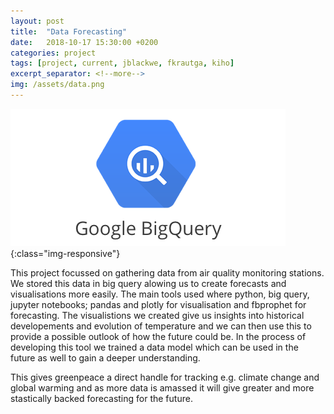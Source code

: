 ```yaml
---
layout: post
title:  "Data Forecasting"
date:   2018-10-17 15:30:00 +0200
categories: project
tags: [project, current, jblackwe, fkrautga, kiho]
excerpt_separator: <!--more-->
img: /assets/data.png
---
```

![Big Data](/assets/data.png){:class="img-responsive"}


This project focussed on gathering data from air quality monitoring stations. We stored this data in big query alowing us to create forecasts and visualisations more easily. The main tools used where python, big query, jupyter notebooks; pandas and plotly for visualisation and fbprophet for forecasting. The visualistions we created give us insights into historical developements and evolution of temperature and we can then use this to provide a possible outlook of how the future could be. In the process of developing this tool we trained a data model  which can be used in the future as well to gain a deeper understanding. 

This gives greenpeace a direct handle for tracking e.g. climate change and global warming and as more data is amassed it will give greater and more stastically backed forecasting for the future.
